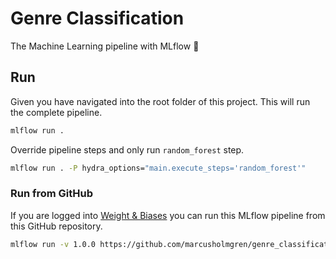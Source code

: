 # Genre Classification

The Machine Learning pipeline with MLflow 🤖

## Run

Given you have navigated into the root folder of this project. This will run the complete pipeline.

```bash
mlflow run .
```


Override pipeline steps and only run `random_forest` step.
```bash
mlflow run . -P hydra_options="main.execute_steps='random_forest'"
```


### Run from GitHub

If you are logged into [Weight & Biases](https://wandb.ai) you can run this MLflow pipeline from this GitHub repository.

```bash
mlflow run -v 1.0.0 https://github.com/marcusholmgren/genre_classification
```
